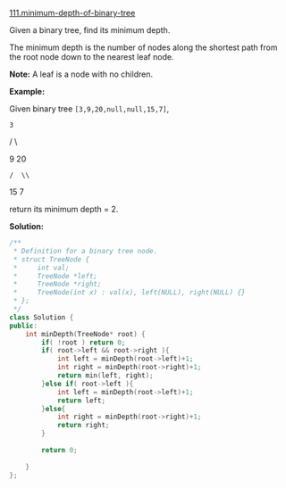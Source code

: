 [111.minimum-depth-of-binary-tree](https://leetcode.com/problems/minimum-depth-of-binary-tree/)  

Given a binary tree, find its minimum depth.

The minimum depth is the number of nodes along the shortest path from the root node down to the nearest leaf node.

**Note:** A leaf is a node with no children.

**Example:**

Given binary tree `[3,9,20,null,null,15,7]`,

  
    3
  
   / \\
  
  9  20
  
    /  \\
  
   15   7

return its minimum depth = 2.  



**Solution:**  

```cpp
/**
 * Definition for a binary tree node.
 * struct TreeNode {
 *     int val;
 *     TreeNode *left;
 *     TreeNode *right;
 *     TreeNode(int x) : val(x), left(NULL), right(NULL) {}
 * };
 */
class Solution {
public:
    int minDepth(TreeNode* root) {
        if( !root ) return 0;
        if( root->left && root->right ){
            int left = minDepth(root->left)+1;
            int right = minDepth(root->right)+1;
            return min(left, right);
        }else if( root->left ){
            int left = minDepth(root->left)+1;
            return left;
        }else{
            int right = minDepth(root->right)+1;
            return right;
        }
        
        return 0;
        
    }
};
```
      